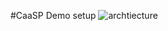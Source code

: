 #CaaSP Demo setup
![archtiecture](https://github.com/SweBarre/MyDemos/blob/master/CaaSP/images/architecture.png)

